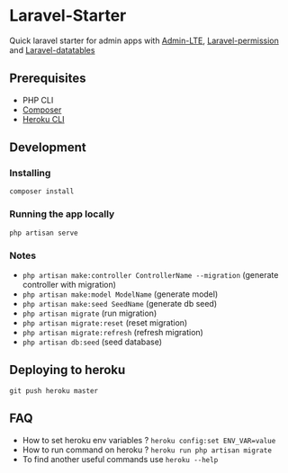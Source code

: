 # Laravel-Starter
Quick laravel starter for admin apps with [Admin-LTE](https://github.com/almasaeed2010/AdminLTE), [Laravel-permission](https://github.com/spatie/laravel-permission) and [Laravel-datatables](https://github.com/yajra/laravel-datatables)

## Prerequisites
- PHP CLI
- [Composer]("https://getcomposer.org/download/")
- [Heroku CLI]("https://devcenter.heroku.com/articles/heroku-cli")

## Development

### Installing
```
composer install
```

### Running the app locally
```
php artisan serve
```

### Notes
- `php artisan make:controller ControllerName --migration` (generate controller with migration)
- `php artisan make:model ModelName` (generate model)
- `php artisan make:seed SeedName` (generate db seed)
- `php artisan migrate` (run migration)
- `php artisan migrate:reset` (reset migration)
- `php artisan migrate:refresh` (refresh migration)
- `php artisan db:seed` (seed database)

## Deploying to heroku
```
git push heroku master
```

## FAQ
- How to set heroku env variables ? `heroku config:set ENV_VAR=value`
- How to run command on heroku ? `heroku run php artisan migrate`
- To find another useful commands use `heroku --help`
